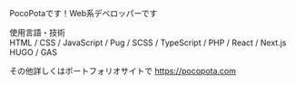 PocoPotaです！Web系デベロッパーです

使用言語・技術  
HTML / CSS / JavaScript / Pug / SCSS / TypeScript / PHP / React / Next.js HUGO / GAS

その他詳しくはポートフォリオサイトで
https://pocopota.com

